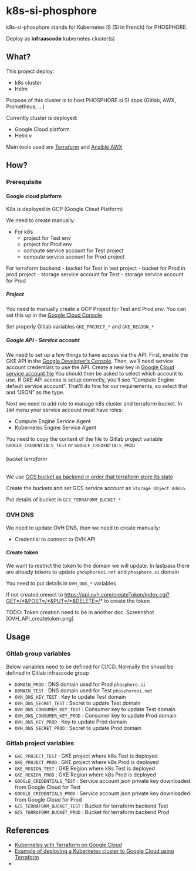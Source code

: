 # k8s-si-phosphore

k8s-si-phosphore stands for Kubernetes IS (SI in French) for PHOSPHORE.

Deploy as **infraascode** kubernetes cluster(s)

## What?

This project deploy:

- k8s cluster
- Helm

Purpose of this cluster is to host PHOSPHORE.si SI apps (Gitlab, AWX, Prometheus, ...)

Currently cluster is deployed:

- Google Cloud platform
- Helm v

Main tools used are [Terraform](https://www.terraform.io) and [Ansible AWX](https://github.com/ansible/awx)


## How?

### Prerequisite

#### Google cloud platform

K8s is deployed in GCP (Google Cloud Platform)

We need to create manually:

- For k8s
    - project for Test env
    - project for Prod env
    - compute service account for Test project
    - compute service account for Prod project

For terraform backend
    - bucket for Test in test project
    - bucket for Prod in prod project
    - storage service account for Test
    - storage service account for Prod


##### Project

You need to manually create a GCP Project for Test and Prod env.
You can set this up in the [Google Cloud Console](https://console.cloud.google.com/)

Set properly Gitlab variables `GKE_PROJECT_*` and `GKE_REGION_*`


##### Google API - Service account

We need to set up a few things to have access via the API. First, enable the GKE API in the [Google Developer’s Console](https://console.developers.google.com/apis/api/container.googleapis.com/overview).
Then, we’ll need service account credentials to use the API. Create a new key in [Google Cloud service account file](https://console.cloud.google.com/apis/credentials/serviceaccountkey)
You should then be asked to select which account to use. If GKE API access is setup correctly, you’ll see “Compute Engine default service account”. That’ll do fine for our requirements, so select that and “JSON” as the type.

Next we need to add role to manage k8s cluster and terraform bucket.
In `IAM` menu your service account must have roles:

- Compute Engine Service Agent
- Kubernetes Engine Service Agent

You need to copy the content of the file to Gitlab project variable `GOOGLE_CREDENTIALS_TEST` or `GOOGLE_CREDENTIALS_PROD`

###### bucket terraform

We use [GCS bucket as backend in order that terraform store its state](https://www.terraform.io/docs/backends/types/gcs.html)

Create the buckets and set GCS service account as `Storage Object Admin`.

Put details of bucket in `GCS_TERRAFORM_BUCKET_*`

### OVH DNS

We need to update OVH DNS, then we need to create manually:

- Credential to connect to OVH API

#### Create token

We want to restrict the token to the domain we will update.
In lastpass there are already tokens to update `phosphoresi.net` and `phosphore.si` domain

You need to put details in `OVH_DNS_*` variables

If not created onnect to https://api.ovh.com/createToken/index.cgi?GET=/*&POST=/*&PUT=/*&DELETE=/* to create the token

TODO: Token creation need to be in another doc. Screenshot [OVH_API_createtoken.png]

## Usage

### Gitlab group variables

Below variables need to be defined for CI/CD.
Normally the shoud be defined in Gitlab infrascode group

- `DOMAIN_PROD` : DNS domain used for Prod `phosphore.si`
- `DOMAIN_TEST` : DNS domain used for Test `phosphoresi.net`
- `OVH_DNS_KEY_TEST` : Key to update Test domain
- `OVH_DNS_SECRET_TEST` : Secret to update Test domain
- `OVH_DNS_CONSUMER_KEY_TEST` : Consumer key to update Test domain
- `OVH_DNS_CONSUMER_KEY_PROD` : Consumer key to update Prod domain
- `OVH_DNS_KEY_PROD` : Key to update Prod domain
- `OVH_DNS_SECRET_PROD` : Secret to update Prod domain


### Gitlab project variables

- `GKE_PROJECT_TEST` : GKE project where k8s Test is deployed
- `GKE_PROJECT_PROD` : GKE project where k8s Prod is deployed
- `GKE_REGION_TEST` : GKE Region where k8s Test is deployed
- `GKE_REGION_PROD` : GKE Region where k8s Prod is deployed
- `GOOGLE_CREDENTIALS_TEST` : Service account json private key downloaded from Google Cloud for Test
- `GOOGLE_CREDENTIALS_PROD` : Service account json private key downloaded from Google Cloud for Prod
- `GCS_TERRAFORM_BUCKET_TEST` : Bucket for terraform backend Test
- `GCS_TERRAFORM_BUCKET_PROD` : Bucket for terraform backend Prod


## References

- [Kubernetes with Terraform on Google Cloud](https://nickcharlton.net/posts/kubernetes-terraform-google-cloud.html)
- [Example of deploying a Kubernetes cluster to Google Cloud using Terraform ](https://github.com/Artemmkin/terraform-kubernetes)
-
